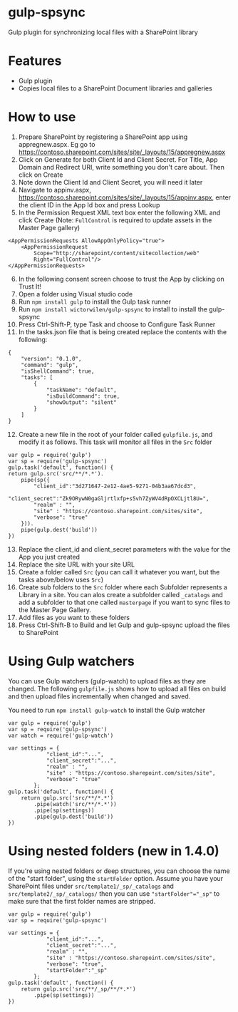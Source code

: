 # gulp-spsync
Gulp plugin for synchronizing local files with a SharePoint library

# Features
 
* Gulp plugin
* Copies local files to a SharePoint Document libraries and galleries

# How to use

1. Prepare SharePoint by registering a SharePoint app using appregnew.aspx. Eg go to https://contoso.sharepoint.com/sites/site/_layouts/15/appregnew.aspx
2. Click on Generate for both Client Id and Client Secret. For Title, App Domain and Redirect URI, write something you don't care about. Then click on Create
3. Note down the Client Id and Client Secret, you will need it later
4. Navigate to appinv.aspx, https://contoso.sharepoint.com/sites/site/_layouts/15/appinv.aspx, enter the client ID in the App Id box and press Lookup
5. In the Permission Request XML text box enter the following XML and click Create (Note: `FullControl` is required to update assets in the Master Page gallery)  
```
<AppPermissionRequests AllowAppOnlyPolicy="true">
    <AppPermissionRequest
        Scope="http://sharepoint/content/sitecollection/web"
        Right="FullControl"/>
</AppPermissionRequests>
```
6. In the following consent screen choose to trust the App by clicking on Trust It!
7. Open a folder using Visual studio code
8. Run `npm install gulp` to install the Gulp task runner
9. Run `npm install wictorwilen/gulp-spsync` to install to install the gulp-spsync 
10. Press Ctrl-Shift-P, type Task and choose to Configure Task Runner
11. In the tasks.json file that is being created replace the contents with the following:
```
{
    "version": "0.1.0",
    "command": "gulp",
    "isShellCommand": true,
    "tasks": [
        {
            "taskName": "default",
            "isBuildCommand": true,
            "showOutput": "silent"
        }
    ]
}	
```
12. Create a new file in the root of your folder called `gulpfile.js`, and modify it as follows. This task will monitor all files in the `Src` folder
```
var gulp = require('gulp')
var sp = require('gulp-spsync')
gulp.task('default', function() {
return gulp.src('src/**/*.*').
    pipe(sp({
        "client_id":"3d271647-2e12-4ae5-9271-04b3aa67dcd3",
        "client_secret":"Zk9ORywN0gaGljrtlxfp+s5vh7ZyWV4dRpOXCLjtl8U=",
        "realm" : "",
        "site" : "https://contoso.sharepoint.com/sites/site",
        "verbose": "true"
    })).		
    pipe(gulp.dest('build'))
})
```
13. Replace the client_id and client_secret parameters with the value for the App you just created
14. Replace the site URL with your site URL
15. Create a folder called `Src` (you can call it whatever you want, but the tasks above/below uses `Src`)
16. Create sub folders to the `Src` folder where each Subfolder represents a Library in a site. You can alos create a subfolder called `_catalogs` and 
add a subfolder to that one called `masterpage` if you want to sync files to the Master Page Gallery.
17. Add files as you want to these folders
18. Press Ctrl-Shift-B to Build and let Gulp and gulp-spsync upload the files to SharePoint 

# Using Gulp watchers

You can use Gulp watchers (gulp-watch) to upload files as they are changed. 
The following `gulpfile.js` shows how to upload all files on build and then upload files incrementally when changed and saved.

You need to run `npm install gulp-watch` to install the Gulp watcher

```
var gulp = require('gulp')
var sp = require('gulp-spsync')
var watch = require('gulp-watch')

var settings = {
			"client_id":"...",
			"client_secret":"...",
			"realm" : "",
			"site" : "https://contoso.sharepoint.com/sites/site",
			"verbose": "true"
		};
gulp.task('default', function() {
	return gulp.src('src/**/*.*')
		.pipe(watch('src/**/*.*'))
		.pipe(sp(settings))		
		.pipe(gulp.dest('build'))
})

```
# Using nested folders (new in 1.4.0)

If you're using nested folders or deep structures, you can choose the name of the "start folder", using the `startFolder` option. 
Assume you have your SharePoint files under `src/template1/_sp/_catalogs` and `src/template2/_sp/_catalogs/` then you can use `"startFolder"="_sp"` to make sure that the first folder names are stripped.

```
var gulp = require('gulp')
var sp = require('gulp-spsync')

var settings = {
			"client_id":"...",
			"client_secret":"...",
			"realm" : "",
			"site" : "https://contoso.sharepoint.com/sites/site",
			"verbose": "true",
            "startFolder":"_sp"
		};
gulp.task('default', function() {
	return gulp.src('src/**/_sp/**/*.*')
		.pipe(sp(settings))		
})

```